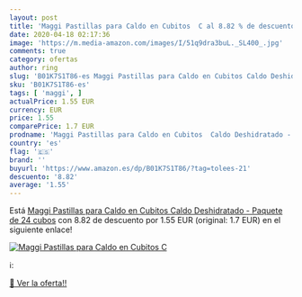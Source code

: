 ```yaml
---
layout: post
title: 'Maggi Pastillas para Caldo en Cubitos  C al 8.82 % de descuento'
date: 2020-04-18 02:17:36
image: 'https://m.media-amazon.com/images/I/51q9dra3buL._SL400_.jpg'
comments: true
category: ofertas
author: ring
slug: 'B01K7S1T86-es Maggi Pastillas para Caldo en Cubitos Caldo Deshidratado -...'
sku: 'B01K7S1T86-es'
tags: [ 'maggi', ]
actualPrice: 1.55 EUR
currency: EUR
price: 1.55
comparePrice: 1.7 EUR
prodname: 'Maggi Pastillas para Caldo en Cubitos  Caldo Deshidratado - Paquete de 24 cubos'
country: 'es'
flag: '🇪🇸'
brand: ''
buyurl: 'https://www.amazon.es/dp/B01K7S1T86/?tag=tolees-21'
descuento: '8.82'
average: '1.55'
---
```


Está [Maggi Pastillas para Caldo en Cubitos  Caldo Deshidratado - Paquete de 24 cubos](https://www.amazon.es/dp/B01K7S1T86/?tag=tolees-21) con 8.82 de descuento por 1.55 EUR (original: 1.7 EUR) en el siguiente enlace!

[![Maggi Pastillas para Caldo en Cubitos  C](https://m.media-amazon.com/images/I/51q9dra3buL._SL400_.jpg)](https://www.amazon.es/dp/B01K7S1T86/?tag=tolees-21)

ℹ️:


[🛒 Ver la oferta!!](https://www.amazon.es/dp/B01K7S1T86/?tag=tolees-21)

